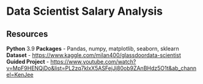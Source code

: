# Data Scientist Salary Analysis

## Resources
**Python** 3.9
**Packages** - Pandas, numpy, matplotlib, seaborn, sklearn
**Dataset** - https://www.kaggle.com/milan400/glassdoordata-scientist
**Guided Project** - https://www.youtube.com/watch?v=MpF9HENQjDo&list=PL2zq7klxX5ASFejJj80ob9ZAnBHdz5O1t&ab_channel=KenJee
